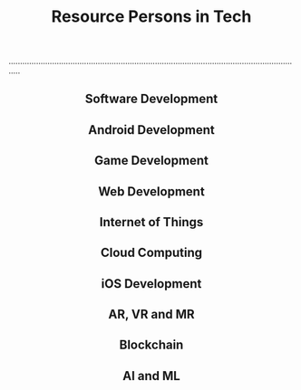 # <center>Resource Persons in Tech</center>
\
\
.................................................................................................................................
## <center>Software Development</center>

## <center>Android Development</center>

## <center>Game Development</center>

## <center>Web Development</center>

## <center>Internet of Things</center>

## <center>Cloud Computing</center>

## <center>iOS Development</center>

## <center>AR, VR and MR</center>

## <center>Blockchain</center>

## <center>AI and ML</center>
